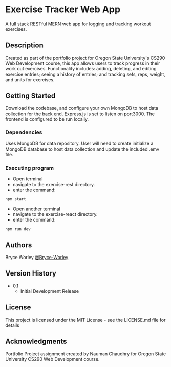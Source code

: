 # Exercise Tracker Web App

A full stack RESTful MERN web app for logging and tracking workout exercises.

## Description

Created as part of the portfolio project for Oregon State University's CS290 Web Development course, this app allows users to track progress in their work out exercises. Functionality includes: adding, deleting, and editing exercise entries; seeing a history of entries; and tracking sets, reps, weight, and units for exercises.

## Getting Started

Download the codebase, and configure your own MongoDB to host data collection for the back end. Express.js is set to listen on port3000.  The frontend is configured to be run locally.

### Dependencies

Uses MongoDB for data repository.  User will need to create initialize a MongoDB database to host data collection and update the included .emv file.


### Executing program

* Open terminal
* navigate to the exercise-rest directory.
* enter the command:
```
npm start
```
* Open another terminal
* navigate to the exercise-react directory.
* enter the command:
```
npm run dev
```

## Authors

Bryce Worley
[@Bryce-Worley](https://github.com/Bryce-Worley)

## Version History
* 0.1
    * Initial Development Release 

## License

This project is licensed under the MIT License - see the LICENSE.md file for details

## Acknowledgments

Portfolio Project assignment created by Nauman Chaudhry for Oregon State University CS290 Web Development course.
